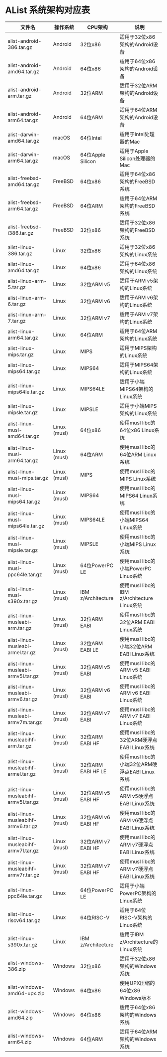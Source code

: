 # AList 系统架构对应表

| 文件名 | 操作系统 | CPU架构 | 说明 |
|--------|----------|---------|------|
| alist-android-386.tar.gz | Android | 32位x86 | 适用于32位x86架构的Android设备 |
| alist-android-amd64.tar.gz | Android | 64位x86 | 适用于64位x86架构的Android设备 |
| alist-android-arm.tar.gz | Android | 32位ARM | 适用于32位ARM架构的Android设备 |
| alist-android-arm64.tar.gz | Android | 64位ARM | 适用于64位ARM架构的Android设备 |
| alist-darwin-amd64.tar.gz | macOS | 64位Intel | 适用于Intel处理器的Mac |
| alist-darwin-arm64.tar.gz | macOS | 64位Apple Silicon | 适用于Apple Silicon处理器的Mac |
| alist-freebsd-amd64.tar.gz | FreeBSD | 64位x86 | 适用于64位x86架构的FreeBSD系统 |
| alist-freebsd-arm64.tar.gz | FreeBSD | 64位ARM | 适用于64位ARM架构的FreeBSD系统 |
| alist-freebsd-i386.tar.gz | FreeBSD | 32位x86 | 适用于32位x86架构的FreeBSD系统 |
| alist-linux-386.tar.gz | Linux | 32位x86 | 适用于32位x86架构的Linux系统 |
| alist-linux-amd64.tar.gz | Linux | 64位x86 | 适用于64位x86架构的Linux系统 |
| alist-linux-arm-5.tar.gz | Linux | 32位ARM v5 | 适用于ARM v5架构的Linux系统 |
| alist-linux-arm-6.tar.gz | Linux | 32位ARM v6 | 适用于ARM v6架构的Linux系统 |
| alist-linux-arm-7.tar.gz | Linux | 32位ARM v7 | 适用于ARM v7架构的Linux系统 |
| alist-linux-arm64.tar.gz | Linux | 64位ARM | 适用于64位ARM架构的Linux系统 |
| alist-linux-mips.tar.gz | Linux | MIPS | 适用于MIPS架构的Linux系统 |
| alist-linux-mips64.tar.gz | Linux | MIPS64 | 适用于MIPS64架构的Linux系统 |
| alist-linux-mips64le.tar.gz | Linux | MIPS64LE | 适用于小端MIPS64架构的Linux系统 |
| alist-linux-mipsle.tar.gz | Linux | MIPSLE | 适用于小端MIPS架构的Linux系统 |
| alist-linux-musl-amd64.tar.gz | Linux (musl) | 64位x86 | 使用musl libc的64位x86 Linux系统 |
| alist-linux-musl-arm64.tar.gz | Linux (musl) | 64位ARM | 使用musl libc的64位ARM Linux系统 |
| alist-linux-musl-mips.tar.gz | Linux (musl) | MIPS | 使用musl libc的MIPS Linux系统 |
| alist-linux-musl-mips64.tar.gz | Linux (musl) | MIPS64 | 使用musl libc的MIPS64 Linux系统 |
| alist-linux-musl-mips64le.tar.gz | Linux (musl) | MIPS64LE | 使用musl libc的小端MIPS64 Linux系统 |
| alist-linux-musl-mipsle.tar.gz | Linux (musl) | MIPSLE | 使用musl libc的小端MIPS Linux系统 |
| alist-linux-musl-ppc64le.tar.gz | Linux (musl) | 64位PowerPC LE | 使用musl libc的小端PowerPC Linux系统 |
| alist-linux-musl-s390x.tar.gz | Linux (musl) | IBM z/Architecture | 使用musl libc的IBM z/Architecture Linux系统 |
| alist-linux-musleabi-arm.tar.gz | Linux (musl) | 32位ARM EABI | 使用musl libc的32位ARM EABI Linux系统 |
| alist-linux-musleabi-armel.tar.gz | Linux (musl) | 32位ARM EABI LE | 使用musl libc的小端32位ARM EABI Linux系统 |
| alist-linux-musleabi-armv5l.tar.gz | Linux (musl) | 32位ARM v5 EABI | 使用musl libc的ARM v5 EABI Linux系统 |
| alist-linux-musleabi-armv6.tar.gz | Linux (musl) | 32位ARM v6 EABI | 使用musl libc的ARM v6 EABI Linux系统 |
| alist-linux-musleabi-armv7m.tar.gz | Linux (musl) | 32位ARM v7 EABI | 使用musl libc的ARM v7 EABI Linux系统 |
| alist-linux-musleabihf-arm.tar.gz | Linux (musl) | 32位ARM EABI HF | 使用musl libc的32位ARM硬浮点EABI Linux系统 |
| alist-linux-musleabihf-armel.tar.gz | Linux (musl) | 32位ARM EABI HF LE | 使用musl libc的小端32位ARM硬浮点EABI Linux系统 |
| alist-linux-musleabihf-armv5l.tar.gz | Linux (musl) | 32位ARM v5 EABI HF | 使用musl libc的ARM v5硬浮点EABI Linux系统 |
| alist-linux-musleabihf-armv6.tar.gz | Linux (musl) | 32位ARM v6 EABI HF | 使用musl libc的ARM v6硬浮点EABI Linux系统 |
| alist-linux-musleabihf-armv7l.tar.gz | Linux (musl) | 32位ARM v7 EABI HF | 使用musl libc的ARM v7硬浮点EABI Linux系统 |
| alist-linux-musleabihf-armv7r.tar.gz | Linux (musl) | 32位ARM v7 EABI HF | 使用musl libc的ARM v7硬浮点EABI Linux系统 |
| alist-linux-ppc64le.tar.gz | Linux | 64位PowerPC LE | 适用于小端PowerPC架构的Linux系统 |
| alist-linux-riscv64.tar.gz | Linux | 64位RISC-V | 适用于64位RISC-V架构的Linux系统 |
| alist-linux-s390x.tar.gz | Linux | IBM z/Architecture | 适用于IBM z/Architecture的Linux系统 |
| alist-windows-386.zip | Windows | 32位x86 | 适用于32位x86架构的Windows系统 |
| alist-windows-amd64-upx.zip | Windows | 64位x86 | 使用UPX压缩的64位x86 Windows版本 |
| alist-windows-amd64.zip | Windows | 64位x86 | 适用于64位x86架构的Windows系统 |
| alist-windows-arm64.zip | Windows | 64位ARM | 适用于64位ARM架构的Windows系统 |
